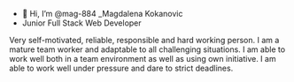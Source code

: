 - 👋 Hi, I’m @mag-884 _Magdalena Kokanovic
- Junior Full Stack Web Developer


Very self-motivated, reliable, responsible and hard working person. I am a mature team worker and adaptable to all challenging situations. I am able to work well both in a team environment as well as using own initiative. I am able to work well under pressure and dare to strict deadlines.





<!---
mag-884/mag-884 is a ✨ special ✨ repository because its `README.md` (this file) appears on your GitHub profile.
You can click the Preview link to take a look at your changes.
--->
